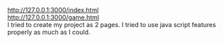 http://127.0.0.1:3000/index.html    
http://127.0.0.1:3000/game.html   
I tried to create my project as 2 pages. I tried to use java script features properly as much as I could.
